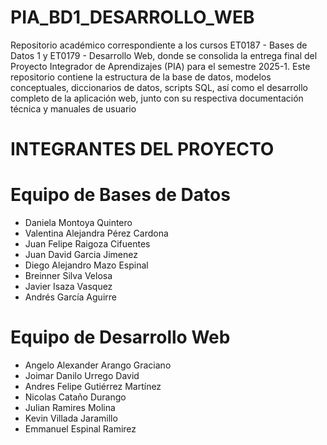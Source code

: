 # PIA_BD1_DESARROLLO_WEB
Repositorio académico correspondiente a los cursos ET0187 - Bases de Datos 1 y ET0179 - Desarrollo Web, donde se consolida la entrega final del Proyecto Integrador de Aprendizajes (PIA) para el semestre 2025-1. Este repositorio contiene la estructura de la base de datos, modelos conceptuales, diccionarios de datos, scripts SQL, así como el desarrollo completo de la aplicación web, junto con su respectiva documentación técnica y manuales de usuario

# INTEGRANTES DEL PROYECTO

# Equipo de Bases de Datos
- Daniela Montoya Quintero
- Valentina Alejandra Pérez Cardona
- Juan Felipe Raigoza Cifuentes
- Juan David Garcia Jimenez
- Diego Alejandro Mazo Espinal
- Breinner Silva Velosa
- Javier Isaza Vasquez
- Andrés García Aguirre

# Equipo de Desarrollo Web
- Angelo Alexander Arango Graciano
- Joimar Danilo Urrego David
- Andres Felipe Gutiérrez Martínez
- Nicolas Cataño Durango
- Julian Ramires Molina
- Kevin Villada Jaramillo
- Emmanuel Espinal Ramirez
